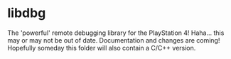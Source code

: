 # libdbg

The 'powerful' remote debugging library for the PlayStation 4! Haha... this may or may not be out of date. Documentation and changes are coming! Hopefully someday this folder will also contain a C/C++ version.
